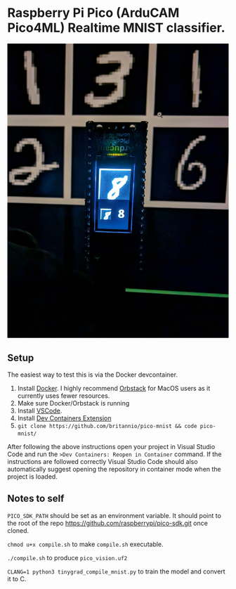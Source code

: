 # Raspberry Pi Pico (ArduCAM Pico4ML) Realtime MNIST classifier.

![Demo](https://raw.githubusercontent.com/britannio/pico-mnist/main/docs/demo1.png)


## Setup

The easiest way to test this is via the Docker devcontainer.

1. Install [Docker](https://www.docker.com/get-started/).
I highly recommend [Orbstack](https://orbstack.dev/) for MacOS users as it 
currently uses fewer resources.
2. Make sure Docker/Orbstack is running
3. Install [VSCode](https://code.visualstudio.com/Download).
4. Install [Dev Containers Extension](https://marketplace.visualstudio.com/items?itemName=ms-vscode-remote.remote-containers)
5. `git clone https://github.com/britannio/pico-mnist && code pico-mnist/`

After following the above instructions open your project in Visual Studio Code and run the `>Dev Containers: Reopen in Container` command. If the instructions are followed correctly Visual Studio Code should also automatically suggest opening the repository in container mode when the project is loaded.


## Notes to self

`PICO_SDK_PATH` should be set as an environment variable. It should point to the root of the repo https://github.com/raspberrypi/pico-sdk.git once cloned.

`chmod u+x compile.sh` to make `compile.sh` executable.

`./compile.sh` to produce `pico_vision.uf2`

`CLANG=1 python3 tinygrad_compile_mnist.py` to train the model and convert it to C.
